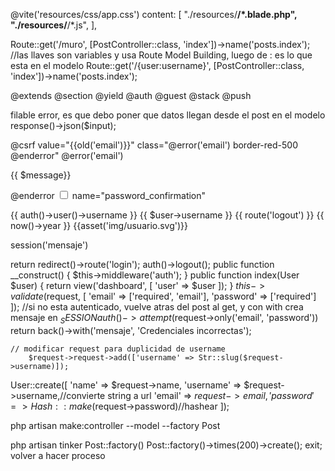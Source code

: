 <!-- Conofiguracion Laravel -->
@vite('resources/css/app.css')
  content: [
    "./resources/**/*.blade.php",
    "./resources/**/*.js",
  ],

<!-- Route -->
Route::get('/muro', [PostController::class, 'index'])->name('posts.index');
//las llaves son variables y usa Route Model Building, luego de : es lo que esta en el modelo
Route::get('/{user:username}', [PostController::class, 'index'])->name('posts.index');

<!-- Blade -->
@extends
@section
@yield
@auth
@guest
@stack @push

filable error, es que debo poner que datos llegan desde el post en el modelo
response()->json($input);
<form>@csrf
value="{{old('email')}}"
class="@error('email') border-red-500 @enderror" 
@error('email')
    <p class="bg-red-500 text-white my-2 rounded-lg text-sm p-2 text-center">
        {{ $message}}
    </p>
@enderror

<input type="checkbox" name="remember" id="">
name="password_confirmation"

{{ auth()->user()->username }}
{{ $user->username }}
{{ route('logout') }}
{{ now()->year }}
{{asset('img/usuario.svg')}}

session('mensaje')

<!-- Controller -->
return redirect()->route('login');
auth()->logout();
    public function __construct()
    {
        $this->middleware('auth');
    }
        public function index(User $user)
    {
        return view('dashboard', [
            'user' => $user
        ]);
    }
    $this->validate($request, [
        'email' => ['required', 'email'],
        'password' => ['required']
    ]);
    //si no esta autenticado, vuelve atras del post al get, y con with crea mensaje en $_SESSION
        auth()->attempt($request->only('email', 'password'))
        return back()->with('mensaje', 'Credenciales incorrectas');

    // modificar request para duplicidad de username
        $request->request->add(['username' => Str::slug($request->username)]);

User::create([
    'name' => $request->name,
    'username' => $request->username,//convierte string a url
    'email' => $request->email,
    'password' => Hash::make($request->password)//hashear
]);

<!-- Consola -->
php artisan make:controller --model --factory Post

php artisan tinker
Post::factory()
Post::factory()->times(200)->create();
exit;
volver a hacer proceso
